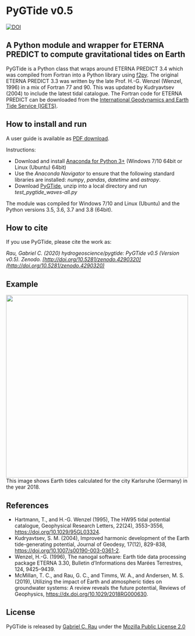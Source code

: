 # PyGTide v0.5
[![DOI](https://zenodo.org/badge/DOI/10.5281/zenodo.1346260.svg)](https://doi.org/10.5281/zenodo.1346260)
## A Python module and wrapper for ETERNA PREDICT to compute gravitational tides on Earth

PyGTide is a Python class that wraps around ETERNA PREDICT 3.4 which was compiled from Fortran into a Python library using [f2py](https://docs.scipy.org/doc/numpy/f2py/). The original ETERNA PREDICT 3.3 was written by the late Prof. H.-G. Wenzel (Wenzel, 1996) in a mix of Fortran 77 and 90. This was updated by Kudryavtsev (2004) to include the latest tidal catalogue. The Fortran code for ETERNA PREDICT can be downloaded from the [International Geodynamics and
Earth Tide Service (IGETS)](http://igets.u-strasbg.fr/soft_and_tool.php).

## How to install and run
A user guide is available as [PDF download](https://github.com/hydrogeoscience/pygtide/raw/master/PyGTide_v0_5.pdf).

Instructions:
* Download and install [Anaconda for Python 3+](https://www.anaconda.com) (Windows 7/10 64bit or Linux (Ubuntu) 64bit)
* Use the *Anaconda Navigator* to ensure that the following standard libraries are installed: *numpy*, *pandas*, *datetime* and *astropy*.
* Download [PyGTide](https://github.com/hydrogeoscience/pygtide/), unzip into a local directory and run *test_pygtide_waves-all.py*

The module was compiled for Windows 7/10 and Linux (Ubuntu) and the Python versions 3.5, 3.6, 3.7 and 3.8 (64bit).

## How to cite
If you use PyGTide, please cite the work as:

*Rau, Gabriel C. (2020) hydrogeoscience/pygtide: PyGTide v0.5 (Version v0.5). Zenodo. [http://doi.org/10.5281/zenodo.4290320](http://doi.org/10.5281/zenodo.4290320)*

## Example
<img src="https://raw.githubusercontent.com/hydrogeoscience/pygtide/master/earth_tide_example.png" width="500">
This image shows Earth tides calculated for the city Karlsruhe (Germany) in the year 2018.

## References
* Hartmann, T., and H.-G. Wenzel (1995), The HW95 tidal potential catalogue, Geophysical Research Letters, 22(24), 3553–3556, https://doi.org/10.1029/95GL03324.
* Kudryavtsev, S. M. (2004), Improved harmonic development of the Earth tide-generating potential, Journal of Geodesy, 17(12), 829-838, https://doi.org/10.1007/s00190-003-0361-2.
* Wenzel, H.-G. (1996), The nanogal software: Earth tide data processing package ETERNA 3.30, Bulletin d’Informations des Marées Terrestres, 124, 9425–9439.
* McMillan, T. C., and Rau, G. C., and Timms, W. A., and Andersen, M. S. (2019), Utilizing the impact of Earth and atmospheric tides on groundwater systems: A review reveals the future potential, Reviews of Geophysics, https://dx.doi.org/10.1029/2018RG000630.

## License
PyGTide is released by [Gabriel C. Rau](https://hydrogeo.science) under the [Mozilla Public License 2.0](https://www.mozilla.org/en-US/MPL/2.0/)
